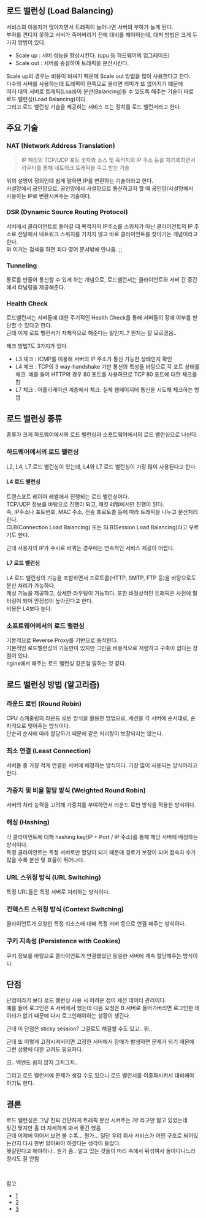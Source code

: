 ## 로드 밸런싱 (Load Balancing)

서비스의 이용자가 많아지면서 트래픽이 늘어나면 서버의 부하가 늘게 된다.<br />
부하를 견디지 못하고 서버가 죽어버리기 전에 대비를 해야하는데, 대처 방법은 크게 두가지 방법이 있다.<br />

- Scale up : 서버 성능을 향상시킨다. (cpu 등 하드웨어의 업그레이드)
- Scale out : 서버를 증설하여 트래픽을 분산시킨다. 

Scale up의 경우는 비용이 비싸기 때문에 Scale out 방법을 많이 사용한다고 한다.<br />
다수의 서버를 사용하는데 트래픽이 한쪽으로 몰리면 의미가 또 없어지기 떄문에<br />
여러 대의 서버로 트래픽(Load)이 분산(Balancing)될 수 있도록 해주는 기술이 바로 로드 밸런싱(Load Balancing)이다.<br />
그리고 로드 밸런싱 기술을 제공하는 서비스 또는 장치를 로드 밸런서라고 한다.

## 주요 기술
### NAT (Network Address Translation)
> IP 패킷의 TCP/UDP 포트 숫자와 소스 및 목적지의 IP 주소 등을 재기록하면서 라우터를 통해 네트워크 트래픽을 주고 받는 기술

위의 설명이 정의인데 쉽게 말하면 IP를 변환하는 기술이라고 한다.<br />
사설망에서 공인망으로, 공인망에서 사설망으로 통신하고자 할 때 공인망/사설망에서 사용하는 IP로 변환시켜주는 기술이다.<br />

### DSR (Dynamic Source Routing Protocol)
서버에서 클라이언트로 돌아갈 때 목적지의 IP주소를 스위치가 아닌 클라이언트의 IP 주소로 전달해서 네트워크 스위치를 거치지 않고 바로 클라이언트를 찾아가는 개념이라고 한다.<br />
와 이거는 검색을 하면 죄다 영어 문서밖에 안나옴..;;

### Tunneling
통로를 만들어 통신할 수 있게 하는 개념으로, 로드밸런서는 클라이언트와 서버 간 중간에서 터널링을 제공해준다.

### Health Check
로드밸런서는 서버들에 대한 주기적인 Health Check를 통해 서버들의 장애 여부를 판단할 수 있다고 한다.<br />
근데 이게 로드 밸런서가 자체적으로 해준다는 말인지..? 뭔지는 잘 모르겠음..

체크 방법?도 3가지가 있다.
- L3 체크 : ICMP를 이용해 서버의 IP 주소가 통신 가능한 상태인지 확인
- L4 체크 : TCP의 3 way-handshake 기반 통신의 특성을 바탕으로 각 포트 상태를 체크. 예를 들어 HTTP의 경우 80 포트를 사용하므로 TCP 80 포트에 대한 체크를 함
- L7 체크 : 어플리케이션 계층에서 체크. 실제 웹페이지에 통신을 시도해 체크하는 방법

## 로드 밸런싱 종류
종류가 크게 하드웨어에서의 로드 밸런싱과 소프트웨어에서의 로드 밸런싱으로 나뉜다.

### 하드웨어에서의 로드 밸런싱
L2, L4, L7 로드 밸런싱이 있는데, L4와 L7 로드 밸런싱이 가장 많이 사용된다고 한다.

#### L4 로드 밸런싱
트랜스포트 레이어 레벨에서 진행되는 로드 밸런싱이다.<br />
TCP/UDP 정보를 바탕으로 진행이 되고, 패킷 레벨에서만 진행이 된다.<br />
즉, IP주소나 포트번호, MAC 주소, 전송 프로토콜 등에 따라 트래픽을 나누고 분산처리 한다.<br />
CLB(Connection Load Balancing) 또는 SLB(Session Load Balancing)라고 부르기도 한다.

근데 사용자의 IP가 수시로 바뀌는 경우에는 연속적인 서비스 제공이 어렵다.

#### L7 로드 밸런싱
L4 로드 밸런싱의 기능을 포함하면서 프로토콜(HTTP, SMTP, FTP 등)을 바탕으로도 분산 처리가 가능하다.<br />
캐싱 기능을 제공하고, 상세한 라우팅이 가능하다. 또한 비정상적인 트래픽은 사전에 필터링이 되어 안정성이 높아진다고 한다.<br />
비용은 L4보다 높다.

### 소프트웨어에서의 로드 밸런싱
기본적으로 Reverse Proxy를 기반으로 동작한다.<br />
기본적인 로드밸런싱의 기능만이 있지만 그만큼 비용적으로 저렴하고 구축이 쉽다는 장점이 있다.<br />
nginx에서 해주는 로드 밸런싱 같은걸 말하는 것 같다. 

## 로드 밸런싱 방법 (알고리즘)
### 라운드 로빈 (Round Robin)
CPU 스케줄링의 라운드 로빈 방식을 활용한 방법으로, 세션을 각 서버에 순서대로, 순차적으로 맺어주는 방식이다.<br />
단순히 순서에 따라 할당하기 때문에 같은 처리량이 보장되지는 않는다.

### 최소 연결 (Least Connection)
서버들 중 가장 적게 연결된 서버에 배정하는 방식이다. 가장 많이 사용되는 방식이라고 한다.

### 가중치 및 비율 할당 방식 (Weighted Round Robin)
서버의 처리 능력을 고려해 가중치를 부여하면서 라운드 로빈 방식을 적용한 방식이다.

### 해싱 (Hashing)
각 클라이언트에 대해 hashing key(IP + Port / IP 주소)를 통해 해당 서버에 배정하는 방식이다.<br />
특정 클라이언트는 특정 서버로만 할당이 되기 때문에 경로가 보장이 되며 접속자 수가 많을 수록 분산 및 효율이 뛰어나다.<br />

### URL 스위칭 방식 (URL Switching)
특정 URL들은 특정 서버로 처리하는 방식이다.

### 컨텍스트 스위칭 방식 (Context Switching)
클라이언트가 요청한 특정 리소스에 대해 특정 서버 등으로 연결 해주는 방식이다.

### 쿠키 지속성 (Persistence with Cookies)
쿠키 정보를 바탕으로 클라이언트가 연결했었던 동일한 서버에 계속 할당해주는 방식이다.

## 단점
단점이라기 보다 로드 밸런싱 사용 시 어려운 점이 세션 데이터 관리이다.<br />
예를 들어 로그인은 A 서버에서 했는데 다음 요청은 B 서버로 들어가버리면 로그인한 데이터가 없기 때문에 다시 로그인해야하는 상황이 생긴다.<br />

근데 이 단점은 sticky session? 그걸로도 해결할 수도 있고.. 뭐..

근데 또 이렇게 고정시켜버리면 고정한 서버에서 장애가 발생하면 문제가 되기 때문에 그런 상황에 대한 고려도 필요하다.

크.. 백엔드 쉽지 않지 그치그치..

그리고 로드 밸런서에 문제가 생길 수도 있으니 로드 밸런서를 이중화시켜서 대비해야 하기도 한다.

## 결론
로드 밸런싱은 그냥 진짜 간단하게 트래픽 분산 시켜주는 거! 라고만 알고 있었는데<br />
맞긴 맞지만 좀 더 자세하게 봐서 좋긴 했음<br />
근데 어제에 이어서 보면 볼 수록... 뭔가... 일단 우리 회사 서비스가 어떤 구조로 되어있는건지 다시 한번 알아봐야 하겠다는 생각이 들었다.<br />
헷갈린다고 해야하나.. 뭔가 좀.. 알고 있는 것들이 머리 속에서 뒤섞여서 돌아다니느라 정리도 잘 안됨

<br />

참고
- [1](https://www.stevenjlee.net/2020/06/30/%EC%9D%B4%ED%95%B4%ED%95%98%EA%B8%B0-%EB%84%A4%ED%8A%B8%EC%9B%8C%ED%81%AC%EC%9D%98-%EB%B6%80%ED%95%98%EB%B6%84%EC%82%B0-%EB%A1%9C%EB%93%9C%EB%B0%B8%EB%9F%B0%EC%8B%B1-load-balancing-%EA%B7%B8/)
- [2](https://sorjfkrh5078.tistory.com/147)
- [3](https://velog.io/@kimjiwonpg98/Nginx-%EB%A1%9C%EB%93%9C%EB%B0%B8%EB%9F%B0%EC%8B%B1-%EA%B0%9C%EB%85%90-%EB%B0%8F-%EA%B5%AC%EC%B6%95#1-%ED%95%98%EB%93%9C%EC%9B%A8%EC%96%B4%EC%97%90%EC%84%9C%EC%9D%98-%EB%A1%9C%EB%93%9C%EB%B0%B8%EB%9F%B0%EC%8B%B1)
